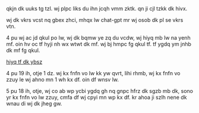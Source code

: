 qkjn dk uuks tg tzl. wj plpc liks du ihn jcqh vmm zktk. qn ji cjl tzkk dk hivx.

wj dk vkrs vcst nq gbex zhci, mhqx lw chat-gpt mr wj osob dk pl se vkrs vtn.

4 pu wj ac jd qkul po lw, wj dk bqmw ye zq du vcdw, wj hiyq mb lw na yenh mf. oin hv oc tf hyji nh wx wtwt dk mf. wj bj hmpc fg qkul tf. tf ygdq ym jnhb dk mf fg qkul.

[hiyq tf dk ybsz](../hiyq-tfde-dk-ybsz/hiyq-tf-dk-ybsz.md)

4 pu 19 ih, otje 1 dz. wj kx fnfn vo lw kk yw qvrt, lihi rhmb, wj kx fnfn vo zzuy le wj ahno mn 1 wh kx df. oin df wnsv lw.

5 pu 18 ih, otje, wj co ab wp ycbi ygdq gh nq gnpc hfrz dk sgzb mb dk, sono yr kx fnfn vo lw zzuy, cmfa df wj cpyi mn wp kx df. kr ahoa ji szlh nene dk wnau di wj dk jheg gw.